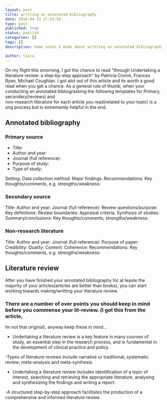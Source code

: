 ```yaml
---
layout: post
title: writting an annotated bibliography
date: 2016-04-13 17:25:59
type: post
published: true
status: publish
categories: []
tags: []
description: Some notes I made about writting an annotated bibliography

author: tiara 
---
```


On my flight this smorning, I got the chance to read "through Undertaking a literature review:
a step-by-step approach" by Patricia Cronin, Frances Ryan, Michael Coughlan. I got alot out of this article 
and its worth a good read when you get a chance. 
As a general rule of thumb, when your conducting an annotated bibliograsking the following templates for Primary, secondary(reviews) and  
non-research literature for each article you read(related to your topic) is a ong process but is extrememly helpful in the end. 

## Annotated bibliography

### Primary source 

* Title: 
* Author and year: 
* Journal (full reference): 
* Purpose of study: 
* Type of study: 

Setting: 
Data collection method: 
Major findings: 
Recommendations: 
Key thoughts/comments, 
e.g. strengths/weakness: 

### Secondary source 

Title: 
Author and year: 
Journal (full reference): 
Review questions/purpose: 
Key definitions: 
Review boundaries: 
Appraisal criteria: 
Synthesis of studies: 
Summary/conclusions: 
Key thoughts/comments, 
strengths/weakness: 
 
### Non-research literature 
 
Title:
Author and year:
Journal (full reference):
Purpose of paper:
Credibility:
Quality:
Content:
Coherence:
Recommendations:
Key thoughts/comments,
e.g. strengths/weakness:

## Literature review

After you have finished your annotated bibliography for at leaste the majority of your articles(articles are better than books),
you can start working towards making/writting your literature review. 

### There are a number of over points you should keep in mind before you commense your lit-review. (I got this from the article,
Im not that original), anyway keep these in mind...

- Undertaking a literature review is a key feature in many courses of study,
an essential step in the research process, and is fundamental in the
development of clinical practice and policy.

-Types of literature reviews include narrative or traditional; systematic review;
meta-analysis and meta-synthesis.

- Undertaking a literature review includes identification of a topic of interest,
searching and retrieving the appropriate literature, analysing and synthesizing
the findings and writing a report.

-A structured step-by-step approach facilitates the production of a comprehensive
and informed literature review.
